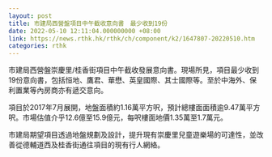 ```yaml
---
layout: post
title: 市建局西營盤項目中午截收意向書　最少收到19份
date: 2022-05-10 12:11:04.000000000 +08:00
link: https://news.rthk.hk/rthk/ch/component/k2/1647807-20220510.htm
categories: rthk
---
```


市建局西營盤崇慶里/桂香街項目中午截收發展意向書。現場所見，項目最少收到19份意向書，包括恒地、鷹君、華懋、英皇國際、其士國際等。至於中海外、保利置業等內房商亦有遞交意向。

項目於2017年7月展開，地盤面積約1.16萬平方呎，預計總樓面面積逾9.47萬平方呎。市場估值介乎12.6億至15.9億元，每呎樓面地價1.35萬至1.7萬元。

市建局期望項目透過地盤規劃及設計，提升現有崇慶里兒童遊樂場的可達性，並改善從德輔道西及桂香街通往項目的現有行人網絡。

